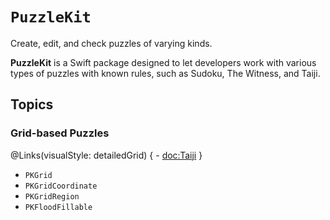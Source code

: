 # ``PuzzleKit``

Create, edit, and check puzzles of varying kinds.

**PuzzleKit** is a Swift package designed to let developers work with various types of puzzles with known rules, such
as Sudoku, The Witness, and Taiji.

## Topics

### Grid-based Puzzles

@Links(visualStyle: detailedGrid) {
    - <doc:Taiji>
}

- ``PKGrid``
- ``PKGridCoordinate``
- ``PKGridRegion``
- ``PKFloodFillable``
